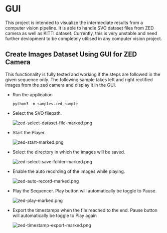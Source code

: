 # GUI
This project is intended to visualize the intermediate results from a computer vision pipeline. It is able to handle SVO dataset files from ZED camera as well as KITTI dataset. Currently, this is very unstable and need further devlopment to be completely utilised in any computer vision project. 

## Create Images Dataset Using GUI for ZED Camera
This functionality is fully tested and working if the steps are followed in the given sequence only. The following sample takes left and right rectified images from the zed camera and display it in the GUI.

- Run the application
  ```
  python3 -m samples.zed_sample
  ```
- Select the SVO filepath.

  <img src="cv_gui/images/zed-select-dataset-file-marked.png" alt="zed-select-dataset-file-marked.png" title="Image">
- Start the Player.

  <img src="cv_gui/images/zed-start-marked.png" alt="zed-start-marked.png" title="Image">
- Select the directory in which the images will be saved.

  <img src="cv_gui/images/zed-select-save-folder-marked.png" alt="zed-select-save-folder-marked.png" title="Image">
- Enable the auto recording of the images while playing.

  <img src="cv_gui/images/zed-auto-record-marked.png" alt="zed-auto-record-marked.png" title="Image">
- Play the Sequencer. Play button will automatically be toggle to Pause. 

  <img src="cv_gui/images/zed-play-marked.png" alt="zed-play-marked.png" title="Image">
- Export the timestamps when the file reached to the end. Pause button will automatically be toggle to Play again

  <img src="cv_gui/images/zed-timestamp-export-marked.png" alt="zed-timestamp-export-marked.png" title="Image">
